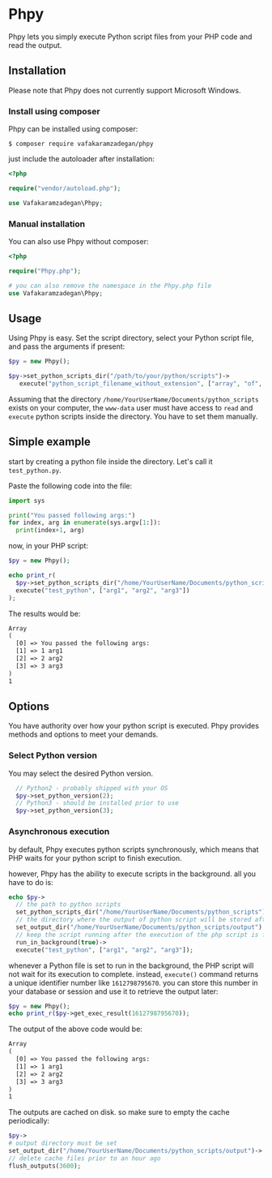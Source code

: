 # Phpy
Phpy lets you simply execute Python script files from your PHP code and read the output.

## Installation
Please note that Phpy does not currently support Microsoft Windows.

### Install using composer
Phpy can be installed using composer:

`$ composer require vafakaramzadegan/phpy`

just include the autoloader after installation:

```php
<?php

require("vendor/autoload.php");

use Vafakaramzadegan\Phpy;

```

### Manual installation
You can also use Phpy without composer:
```php
<?php

require("Phpy.php");

# you can also remove the namespace in the Phpy.php file
use Vafakaramzadegan\Phpy;

```

## Usage
Using Phpy is easy. Set the script directory, select your Python script file, and pass the arguments if present:

```php
$py = new Phpy();

$py->set_python_scripts_dir("/path/to/your/python/scripts")->
   execute("python_script_filename_without_extension", ["array", "of", "arguments"]);
```

Assuming that the directory `/home/YourUserName/Documents/python_scripts` exists on your computer, the `www-data` user must have access to `read` and `execute` python scripts inside the directory. You have to set them manually.

## Simple example
start by creating a python file inside the directory. Let's call it `test_python.py`.

Paste the following code into the file:

```python
import sys

print("You passed following args:")
for index, arg in enumerate(sys.argv[1:]):
  print(index+1, arg)
```

now, in your PHP script:

```php
$py = new Phpy();

echo print_r(
  $py->set_python_scripts_dir("/home/YourUserName/Documents/python_scripts")->
  execute("test_python", ["arg1", "arg2", "arg3"])
);
```

The results would be:
```html
Array
(
  [0] => You passed the following args:
  [1] => 1 arg1
  [2] => 2 arg2
  [3] => 3 arg3
)
1
```

## Options
You have authority over how your python script is executed. Phpy provides methods and options to meet your demands.

### Select Python version
You may select the desired Python version.
```php
  // Python2 - probably shipped with your OS
  $py->set_python_version(2);
  // Python3 - should be installed prior to use
  $py->set_python_version(3);
```
### Asynchronous execution
by default, Phpy executes python scripts synchronously, which means that PHP waits for your python script to finish execution.

however, Phpy has the ability to execute scripts in the background. 
all you have to do is:

```php
echo $py->
  // the path to python scripts
  set_python_scripts_dir("/home/YourUserName/Documents/python_scripts")
  // the directory where the output of python script will be stored after execution is finished
  set_output_dir("/home/YourUserName/Documents/python_scripts/output")
  // keep the script running after the execution of the php script is finished
  run_in_background(true)->
  execute("test_python", ["arg1", "arg2", "arg3"]);
```

whenever a Python file is set to run in the background, the PHP script will not wait for its execution to complete. instead, `execute()` command returns a unique identifier number like `1612798795670`.
you can store this number in your database or session and use it to retrieve the output later:
```php
$py = new Phpy();
echo print_r($py->get_exec_result(1612798795670));
```

The output of the above code would be:
```html
Array
(
  [0] => You passed the following args:
  [1] => 1 arg1
  [2] => 2 arg2
  [3] => 3 arg3
)
1
```
The outputs are cached on disk. so make sure to empty the cache periodically:
```php
$py->
# output directory must be set
set_output_dir("/home/YourUserName/Documents/python_scripts/output")->
// delete cache files prior to an hour ago
flush_outputs(3600);
```
